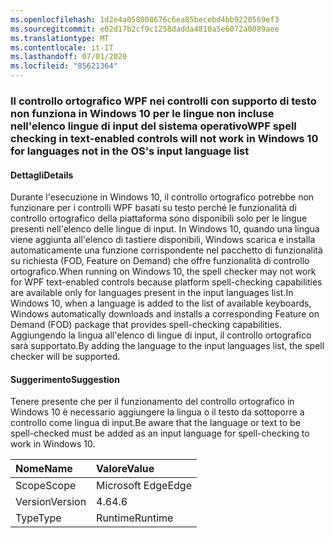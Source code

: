 ```yaml
---
ms.openlocfilehash: 1d2e4a058008676c6ea85becebd4bb9220569ef3
ms.sourcegitcommit: e02d17b2cf9c1258dadda4810a5e6072a0089aee
ms.translationtype: MT
ms.contentlocale: it-IT
ms.lasthandoff: 07/01/2020
ms.locfileid: "85621364"
---
```

### <a name="wpf-spell-checking-in-text-enabled-controls-will-not-work-in-windows-10-for-languages-not-in-the-oss-input-language-list"></a><span data-ttu-id="2858d-101">Il controllo ortografico WPF nei controlli con supporto di testo non funziona in Windows 10 per le lingue non incluse nell'elenco lingue di input del sistema operativo</span><span class="sxs-lookup"><span data-stu-id="2858d-101">WPF spell checking in text-enabled controls will not work in Windows 10 for languages not in the OS's input language list</span></span>

#### <a name="details"></a><span data-ttu-id="2858d-102">Dettagli</span><span class="sxs-lookup"><span data-stu-id="2858d-102">Details</span></span>

<span data-ttu-id="2858d-103">Durante l'esecuzione in Windows 10, il controllo ortografico potrebbe non funzionare per i controlli WPF basati su testo perché le funzionalità di controllo ortografico della piattaforma sono disponibili solo per le lingue presenti nell'elenco delle lingue di input. In Windows 10, quando una lingua viene aggiunta all'elenco di tastiere disponibili, Windows scarica e installa automaticamente una funzione corrispondente nel pacchetto di funzionalità su richiesta (FOD, Feature on Demand) che offre funzionalità di controllo ortografico.</span><span class="sxs-lookup"><span data-stu-id="2858d-103">When running on Windows 10, the spell checker may not work for WPF text-enabled controls because platform spell-checking capabilities are available only for languages present in the input languages list.In Windows 10, when a language is added to the list of available keyboards, Windows automatically downloads and installs a corresponding Feature on Demand (FOD) package that provides spell-checking capabilities.</span></span> <span data-ttu-id="2858d-104">Aggiungendo la lingua all'elenco di lingue di input, il controllo ortografico sarà supportato.</span><span class="sxs-lookup"><span data-stu-id="2858d-104">By adding the language to the input languages list, the spell checker will be supported.</span></span>

#### <a name="suggestion"></a><span data-ttu-id="2858d-105">Suggerimento</span><span class="sxs-lookup"><span data-stu-id="2858d-105">Suggestion</span></span>

<span data-ttu-id="2858d-106">Tenere presente che per il funzionamento del controllo ortografico in Windows 10 è necessario aggiungere la lingua o il testo da sottoporre a controllo come lingua di input.</span><span class="sxs-lookup"><span data-stu-id="2858d-106">Be aware that the language or text to be spell-checked must be added as an input language for spell-checking to work in Windows 10.</span></span>

| <span data-ttu-id="2858d-107">Nome</span><span class="sxs-lookup"><span data-stu-id="2858d-107">Name</span></span>    | <span data-ttu-id="2858d-108">Valore</span><span class="sxs-lookup"><span data-stu-id="2858d-108">Value</span></span>       |
|:--------|:------------|
| <span data-ttu-id="2858d-109">Scope</span><span class="sxs-lookup"><span data-stu-id="2858d-109">Scope</span></span>   |<span data-ttu-id="2858d-110">Microsoft Edge</span><span class="sxs-lookup"><span data-stu-id="2858d-110">Edge</span></span>|
|<span data-ttu-id="2858d-111">Version</span><span class="sxs-lookup"><span data-stu-id="2858d-111">Version</span></span>|<span data-ttu-id="2858d-112">4.6</span><span class="sxs-lookup"><span data-stu-id="2858d-112">4.6</span></span>|
|<span data-ttu-id="2858d-113">Type</span><span class="sxs-lookup"><span data-stu-id="2858d-113">Type</span></span>|<span data-ttu-id="2858d-114">Runtime</span><span class="sxs-lookup"><span data-stu-id="2858d-114">Runtime</span></span>|

